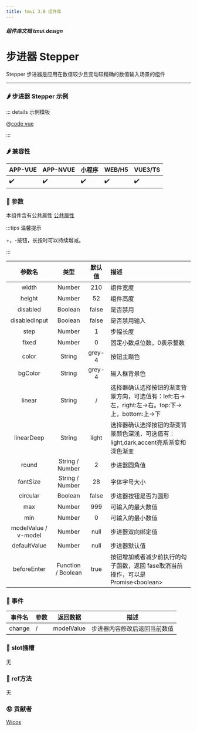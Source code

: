 ```yaml
---
title: tmui 3.0 组件库
---
```


<dirtoc></dirtoc>

##### 组件库文档 tmui.design

# 步进器 Stepper
Stepper 步进器是应用在数值较少且变动较精确的数值输入场景的组件

---

### :hot_pepper: 步进器 Stepper 示例

<webview url="https://tmui.design/h5/#/pages/form/stepper"></webview>

::: details 示例模板

@[code vue](pages/form/stepper.nvue)

:::

### :hot_pepper: 兼容性

| APP-VUE | APP-NVUE | 小程序 | WEB/H5 | VUE3/TS |
| --- | --- | --- | --- | --- |
| :heavy_check_mark: | :heavy_check_mark: | :heavy_check_mark: | :heavy_check_mark: | :heavy_check_mark: |

### :seedling: 参数

本组件含有公共属性 [公共属性](/doc/spec/组件公共样式.md)

:::tips 温馨提示

+，-按钮，长按时可以持续增减。

:::

| 参数名 | 类型 | 默认值 | 描述 |
| :--: | :--: | :--: | :-- |
| width | Number | 210 | 组件宽度 |
| height | Number | 52 | 组件高度 |
| disabled | Boolean | false | 是否禁用 |
| disabledInput | Boolean | false | 是否禁用输入 |
| step | Number | 1 | 步幅长度 | 
| fixed | Number | 0 | 固定小数点位数，0表示整数 |
| color | String | grey-4 | 按钮主题色 |
| bgColor | String | grey-4 | 输入框背景色 |
| linear | String | / | 选择器确认选择按钮的渐变背景方向，可选值有：left:右->左，right:左->右。top:下->上，bottom:上->下 | 
| linearDeep | String | light | 选择器确认选择按钮的渐变背景颜色深浅，可选值有：light,dark,accent亮系渐变和深色渐变 |
| round | String / Number | 2 | 步进器圆角值 |
| fontSize | String / Number | 28 | 字体字号大小 |
| circular | Boolean | false | 步进器按钮是否为圆形 |
| max | Number | 999 | 可输入的最大数值 |
| min | Number | 0 | 可输入的最小数值 |
| modelValue / v-model | Number | null | 步进器双向绑定值 |
| defaultValue | Number | null | 步进器默认值 |
| beforeEnter | Function / Boolean | true | 按钮增加或者减少前执行的勾子函数，返回 fase取消当前操作，可以是Promise\<boolean\> |

### :rose: 事件

| 事件名 | 参数 | 返回数据 | 描述 |
| --- | --- | --- | --- |
| change | / | modelValue | 步进器内容修改后返回当前数值 |

### :corn: slot插槽

无

### :green_salad: ref方法

无

### :rage: 贡献者
[Wicos](http://wicos.me)